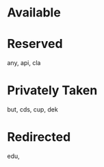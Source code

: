 Available
==

Reserved
==

any, api, cla

Privately Taken
==

but, cds, cup, dek

Redirected
==

edu,
